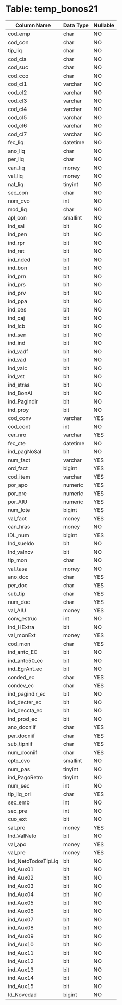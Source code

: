 # Table: temp_bonos21

| Column Name | Data Type | Nullable |
|-------------|-----------|----------|
| cod_emp | char | NO |
| cod_con | char | NO |
| tip_liq | char | NO |
| cod_cia | char | NO |
| cod_suc | char | NO |
| cod_cco | char | NO |
| cod_cl1 | varchar | NO |
| cod_cl2 | varchar | NO |
| cod_cl3 | varchar | NO |
| cod_cl4 | varchar | NO |
| cod_cl5 | varchar | NO |
| cod_cl6 | varchar | NO |
| cod_cl7 | varchar | NO |
| fec_liq | datetime | NO |
| ano_liq | char | NO |
| per_liq | char | NO |
| can_liq | money | NO |
| val_liq | money | NO |
| nat_liq | tinyint | NO |
| sec_con | char | NO |
| nom_cvo | int | NO |
| mod_liq | char | NO |
| apl_con | smallint | NO |
| ind_sal | bit | NO |
| ind_pen | bit | NO |
| ind_rpr | bit | NO |
| ind_ret | bit | NO |
| ind_nded | bit | NO |
| ind_bon | bit | NO |
| ind_prn | bit | NO |
| ind_prs | bit | NO |
| ind_prv | bit | NO |
| ind_ppa | bit | NO |
| ind_ces | bit | NO |
| ind_caj | bit | NO |
| ind_icb | bit | NO |
| ind_sen | bit | NO |
| ind_ind | bit | NO |
| ind_vadf | bit | NO |
| ind_vad | bit | NO |
| ind_valc | bit | NO |
| ind_vst | bit | NO |
| ind_stras | bit | NO |
| ind_BonAl | bit | NO |
| ind_PagIndir | bit | NO |
| ind_proy | bit | NO |
| cod_conv | varchar | YES |
| cod_cont | int | NO |
| cer_nro | varchar | YES |
| fec_cte | datetime | NO |
| ind_pagNoSal | bit | NO |
| num_fact | varchar | YES |
| ord_fact | bigint | YES |
| cod_item | varchar | YES |
| por_apo | numeric | YES |
| por_pre | numeric | YES |
| por_AIU | numeric | YES |
| num_lote | bigint | YES |
| val_fact | money | YES |
| can_hras | money | NO |
| IDL_num | bigint | YES |
| Ind_sueldo | bit | NO |
| Ind_valnov | bit | NO |
| tip_mon | char | NO |
| val_tasa | money | NO |
| ano_doc | char | YES |
| per_doc | char | YES |
| sub_tip | char | YES |
| num_doc | char | YES |
| val_AIU | money | YES |
| conv_estruc | int | NO |
| Ind_HExtra | bit | NO |
| val_monExt | money | YES |
| cod_mon | char | YES |
| ind_antc_EC | bit | NO |
| ind_antc50_ec | bit | NO |
| ind_EgrAnt_ec | bit | NO |
| conded_ec | char | YES |
| condev_ec | char | YES |
| ind_pagindir_ec | bit | NO |
| ind_decter_ec | bit | NO |
| ind_deccta_ec | bit | NO |
| ind_prod_ec | bit | NO |
| ano_docniif | char | YES |
| per_docniif | char | YES |
| sub_tipniif | char | YES |
| num_docniif | char | YES |
| cpto_cvo | smallint | NO |
| num_pas | tinyint | NO |
| ind_PagoRetro | tinyint | NO |
| num_sec | int | NO |
| tip_liq_ori | char | YES |
| sec_emb | int | NO |
| sec_pre | int | NO |
| cuo_ext | bit | NO |
| sal_pre | money | YES |
| Ind_ValNeto | bit | NO |
| val_apo | money | YES |
| val_pre | money | YES |
| ind_NetoTodosTipLiq | bit | NO |
| ind_Aux01 | bit | NO |
| ind_Aux02 | bit | NO |
| ind_Aux03 | bit | NO |
| ind_Aux04 | bit | NO |
| ind_Aux05 | bit | NO |
| ind_Aux06 | bit | NO |
| ind_Aux07 | bit | NO |
| ind_Aux08 | bit | NO |
| ind_Aux09 | bit | NO |
| ind_Aux10 | bit | NO |
| ind_Aux11 | bit | NO |
| ind_Aux12 | bit | NO |
| ind_Aux13 | bit | NO |
| ind_Aux14 | bit | NO |
| ind_Aux15 | bit | NO |
| Id_Novedad | bigint | NO |
